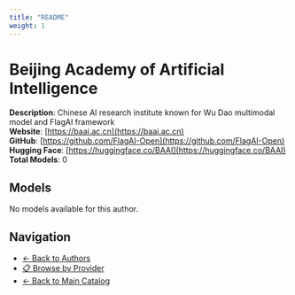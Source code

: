 ```yaml
---
title: "README"
weight: 1
---
```

# Beijing Academy of Artificial Intelligence

**Description**: Chinese AI research institute known for Wu Dao multimodal model and FlagAI framework  
**Website**: [https://baai.ac.cn](https://baai.ac.cn)  
**GitHub**: [https://github.com/FlagAI-Open](https://github.com/FlagAI-Open)  
**Hugging Face**: [https://huggingface.co/BAAI](https://huggingface.co/BAAI)  
**Total Models**: 0

## Models

No models available for this author.

## Navigation

- [← Back to Authors](../README.md)
- [📋 Browse by Provider](../../providers/README.md)
- [← Back to Main Catalog](../../README.md)
